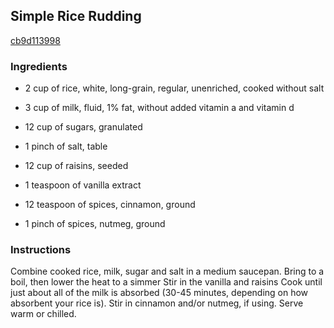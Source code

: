 ## Simple Rice Rudding

[cb9d113998](http://www.food.com/recipe/simple-rice-rudding-388064)

### Ingredients

 - 2 cup of rice, white, long-grain, regular, unenriched, cooked without salt

 - 3 cup of milk, fluid, 1% fat, without added vitamin a and vitamin d

 - 12 cup of sugars, granulated

 - 1 pinch of salt, table

 - 12 cup of raisins, seeded

 - 1 teaspoon of vanilla extract

 - 12 teaspoon of spices, cinnamon, ground

 - 1 pinch of spices, nutmeg, ground

### Instructions

Combine cooked rice, milk, sugar and salt in a medium saucepan. Bring to a boil, then lower the heat to a simmer Stir in the vanilla and raisins Cook until just about all of the milk is absorbed (30-45 minutes, depending on how absorbent your rice is). Stir in cinnamon and/or nutmeg, if using. Serve warm or chilled.